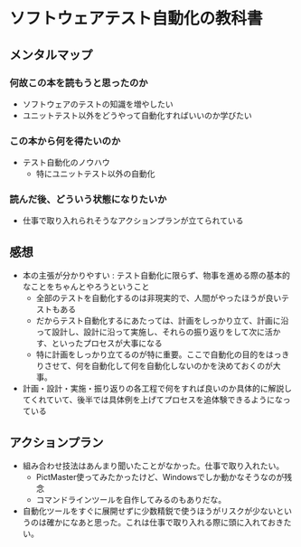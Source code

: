 # ソフトウェアテスト自動化の教科書

## メンタルマップ

### 何故この本を読もうと思ったのか

- ソフトウェアのテストの知識を増やしたい
- ユニットテスト以外をどうやって自動化すればいいのか学びたい

### この本から何を得たいのか

- テスト自動化のノウハウ
  - 特にユニットテスト以外の自動化

### 読んだ後、どういう状態になりたいか

- 仕事で取り入れられそうなアクションプランが立てられている

## 感想

- 本の主張が分かりやすい : テスト自動化に限らず、物事を進める際の基本的なことをちゃんとやろうということ
  - 全部のテストを自動化するのは非現実的で、人間がやったほうが良いテストもある
  - だからテスト自動化するにあたっては、計画をしっかり立て、計画に沿って設計し、設計に沿って実施し、それらの振り返りをして次に活かす、といったプロセスが大事になる
  - 特に計画をしっかり立てるのが特に重要。ここで自動化の目的をはっきりさせて、何を自動化して何を自動化しないのかを決めておくのが大事。
- 計画・設計・実施・振り返りの各工程で何をすれば良いのか具体的に解説してくれていて、後半では具体例を上げてプロセスを追体験できるようになっている

## アクションプラン

- 組み合わせ技法はあんまり聞いたことがなかった。仕事で取り入れたい。
  - PictMaster使ってみたかったけど、Windowsでしか動かなそうなのが残念
  - コマンドラインツールを自作してみるのもありだな。
- 自動化ツールをすぐに展開せずに少数精鋭で使うほうがリスクが少ないというのは確かになあと思った。これは仕事で取り入れる際に頭に入れておきたい。
